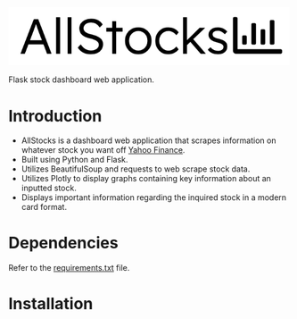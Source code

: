 ![AllStocks](/demo/logo.png)

Flask stock dashboard web application.

# Introduction

* AllStocks is a dashboard web application that scrapes information on whatever stock you want off [Yahoo Finance](https://ca.finance.yahoo.com).
* Built using Python and Flask.
* Utilizes BeautifulSoup and requests to web scrape stock data.
* Utilizes Plotly to display graphs containing key information about an inputted stock.
* Displays important information regarding the inquired stock in a modern card format.

# Dependencies

Refer to the [requirements.txt](https://github.com/yuvrajvirdi/AllStocks/blob/main/requirements.txt) file.

# Installation




